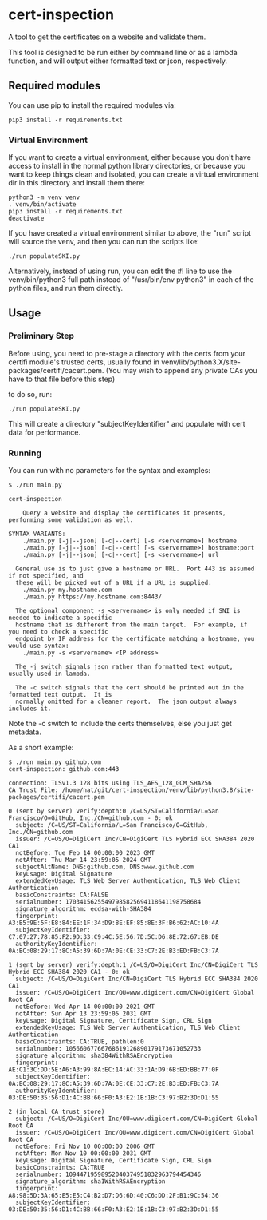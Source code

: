 # cert-inspection

A tool to get the certificates on a website and validate them.

This tool is designed to be run either by command line or as a lambda function, and will output 
either formatted text or json, respectively.

## Required modules

You can use pip to install the required modules via:

```
pip3 install -r requirements.txt
```

### Virtual Environment

If you want to create a virtual environment, either because you don't have access to install in 
the normal python library directories, or because you want to keep things clean and isolated, you
can create a virtual environment dir in this directory and install them there:

```
python3 -m venv venv
. venv/bin/activate
pip3 install -r requirements.txt
deactivate
```

If you have created a virtual environment similar to above, the "run" script will source the venv, 
and then you can run the scripts like:

```
./run populateSKI.py
```

Alternatively, instead of using run, you can edit the #! line to use the venv/bin/python3 full path
instead of "/usr/bin/env python3" in each of the python files, and run them directly.

## Usage

### Preliminary Step

Before using, you need to pre-stage a directory with the certs from your certifi module's trusted certs, 
usually found in venv/lib/python3.X/site-packages/certifi/cacert.pem.
(You may wish to append any private CAs you have to that file before this step)

to do so, run:

```
./run populateSKI.py
```

This will create a directory "subjectKeyIdentifier" and populate with cert data for performance.

### Running

You can run with no parameters for the syntax and examples:

```
$ ./run main.py

cert-inspection

    Query a website and display the certificates it presents, performing some validation as well.

SYNTAX VARIANTS:
    ./main.py [-j|--json] [-c|--cert] [-s <servername>] hostname
    ./main.py [-j|--json] [-c|--cert] [-s <servername>] hostname:port
    ./main.py [-j|--json] [-c|--cert] [-s <servername>] url

  General use is to just give a hostname or URL.  Port 443 is assumed if not specified, and
  these will be picked out of a URL if a URL is supplied.
    ./main.py my.hostname.com
    ./main.py https://my.hostname.com:8443/

  The optional component -s <servername> is only needed if SNI is needed to indicate a specific
  hostname that is different from the main target.  For example, if you need to check a specific
  endpoint by IP address for the certificate matching a hostname, you would use syntax:
    ./main.py -s <servername> <IP address>

  The -j switch signals json rather than formatted text output, usually used in lambda.

  The -c switch signals that the cert should be printed out in the formatted text output.  It is
  normally omitted for a cleaner report.  The json output always includes it.
```

Note the -c switch to include the certs themselves, else you just get metadata.

As a short example:

```
$ ./run main.py github.com
cert-inspection: github.com:443

connection: TLSv1.3 128 bits using TLS_AES_128_GCM_SHA256
CA Trust File: /home/nat/git/cert-inspection/venv/lib/python3.8/site-packages/certifi/cacert.pem

0 (sent by server) verify:depth:0 /C=US/ST=California/L=San Francisco/O=GitHub, Inc./CN=github.com - 0: ok
  subject: /C=US/ST=California/L=San Francisco/O=GitHub, Inc./CN=github.com
  issuer: /C=US/O=DigiCert Inc/CN=DigiCert TLS Hybrid ECC SHA384 2020 CA1
  notBefore: Tue Feb 14 00:00:00 2023 GMT
  notAfter: Thu Mar 14 23:59:05 2024 GMT
  subjectAltName: DNS:github.com, DNS:www.github.com
  keyUsage: Digital Signature
  extendedKeyUsage: TLS Web Server Authentication, TLS Web Client Authentication
  basicConstraints: CA:FALSE
  serialnumber: 17034156255497985825694118641198758684
  signature_algorithm: ecdsa-with-SHA384
  fingerprint: A3:B5:9E:5F:E8:84:EE:1F:34:D9:8E:EF:85:8E:3F:B6:62:AC:10:4A
  subjectKeyIdentifier: C7:07:27:78:85:F2:9D:33:C9:4C:5E:56:7D:5C:D6:8E:72:67:EB:DE
  authorityKeyIdentifier: 0A:BC:08:29:17:8C:A5:39:6D:7A:0E:CE:33:C7:2E:B3:ED:FB:C3:7A

1 (sent by server) verify:depth:1 /C=US/O=DigiCert Inc/CN=DigiCert TLS Hybrid ECC SHA384 2020 CA1 - 0: ok
  subject: /C=US/O=DigiCert Inc/CN=DigiCert TLS Hybrid ECC SHA384 2020 CA1
  issuer: /C=US/O=DigiCert Inc/OU=www.digicert.com/CN=DigiCert Global Root CA
  notBefore: Wed Apr 14 00:00:00 2021 GMT
  notAfter: Sun Apr 13 23:59:05 2031 GMT
  keyUsage: Digital Signature, Certificate Sign, CRL Sign
  extendedKeyUsage: TLS Web Server Authentication, TLS Web Client Authentication
  basicConstraints: CA:TRUE, pathlen:0
  serialnumber: 10566067766768619126890179173671052733
  signature_algorithm: sha384WithRSAEncryption
  fingerprint: AE:C1:3C:DD:5E:A6:A3:99:8A:EC:14:AC:33:1A:D9:6B:ED:BB:77:0F
  subjectKeyIdentifier: 0A:BC:08:29:17:8C:A5:39:6D:7A:0E:CE:33:C7:2E:B3:ED:FB:C3:7A
  authorityKeyIdentifier: 03:DE:50:35:56:D1:4C:BB:66:F0:A3:E2:1B:1B:C3:97:B2:3D:D1:55

2 (in local CA trust store)
  subject: /C=US/O=DigiCert Inc/OU=www.digicert.com/CN=DigiCert Global Root CA
  issuer: /C=US/O=DigiCert Inc/OU=www.digicert.com/CN=DigiCert Global Root CA
  notBefore: Fri Nov 10 00:00:00 2006 GMT
  notAfter: Mon Nov 10 00:00:00 2031 GMT
  keyUsage: Digital Signature, Certificate Sign, CRL Sign
  basicConstraints: CA:TRUE
  serialnumber: 10944719598952040374951832963794454346
  signature_algorithm: sha1WithRSAEncryption
  fingerprint: A8:98:5D:3A:65:E5:E5:C4:B2:D7:D6:6D:40:C6:DD:2F:B1:9C:54:36
  subjectKeyIdentifier: 03:DE:50:35:56:D1:4C:BB:66:F0:A3:E2:1B:1B:C3:97:B2:3D:D1:55
```
